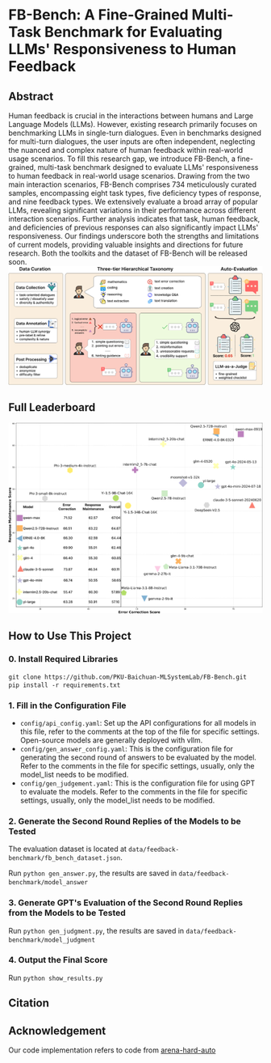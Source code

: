 # FB-Bench: A Fine-Grained Multi-Task Benchmark for Evaluating LLMs' Responsiveness to Human Feedback
## Abstract
Human feedback is crucial in the interactions between humans and Large Language Models (LLMs). However, existing research primarily focuses on benchmarking LLMs in single-turn dialogues. Even in benchmarks designed for multi-turn dialogues, the user inputs are often independent, neglecting the nuanced and complex nature of human feedback within real-world usage scenarios. To fill this research gap, we introduce FB-Bench, a fine-grained, multi-task benchmark designed to evaluate LLMs' responsiveness to human feedback in real-world usage scenarios. Drawing from the two main interaction scenarios, FB-Bench comprises 734 meticulously curated samples, encompassing eight task types, five deficiency types of response, and nine feedback types. We extensively evaluate a broad array of popular LLMs, revealing significant variations in their performance across different interaction scenarios. Further analysis indicates that task, human feedback, and deficiencies of previous responses can also significantly impact LLMs' responsiveness. Our findings underscore both the strengths and limitations of current models, providing valuable insights and directions for future research. Both the toolkits and the dataset of FB-Bench will be released soon.
![overview](./misc/overview.png)

## Full Leaderboard
![scatter_full](./misc/scatter_full.png)

## How to Use This Project
### 0. Install Required Libraries
```
git clone https://github.com/PKU-Baichuan-MLSystemLab/FB-Bench.git
pip install -r requirements.txt
```

### 1. Fill in the Configuration File
- `config/api_config.yaml`: Set up the API configurations for all models in this file, refer to the comments at the top of the file for specific settings. Open-source models are generally deployed with vllm.
- `config/gen_answer_config.yaml`: This is the configuration file for generating the second round of answers to be evaluated by the model. Refer to the comments in the file for specific settings, usually, only the model_list needs to be modified.
- `config/gen_judgement.yaml`: This is the configuration file for using GPT to evaluate the models. Refer to the comments in the file for specific settings, usually, only the model_list needs to be modified.

### 2. Generate the Second Round Replies of the Models to be Tested
The evaluation dataset is located at `data/feedback-benchmark/fb_bench_dataset.json`.

Run `python gen_answer.py`, the results are saved in `data/feedback-benchmark/model_answer`

### 3. Generate GPT's Evaluation of the Second Round Replies from the Models to be Tested
Run `python gen_judgment.py`, the results are saved in `data/feedback-benchmark/model_judgment`

### 4. Output the Final Score
Run `python show_results.py`

## Citation

## Acknowledgement
Our code implementation refers to code from [arena-hard-auto](https://github.com/lmarena/arena-hard-auto)

